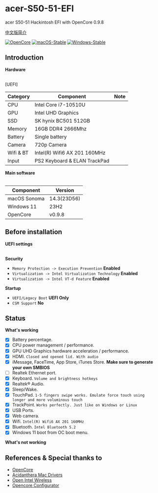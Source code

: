 # acer-S50-51-EFI
acer S50-51 Hackintosh EFI with OpenCore 0.9.8

[中文版简介](https://github.com/Lifebrowser/acer-S50-51-EFI/blob/main/%E7%AE%80%E4%BB%8B.md)

[![OpenCore](https://img.shields.io/badge/OpenCore-0.9.8-lightblue.svg)](https://github.com/acidanthera/OpenCorePkg)
[![macOS-Stable](https://img.shields.io/badge/macOS-14.3-orange.svg)](https://www.apple.com/macos/sonoma/)
[![Windows-Stable](https://img.shields.io/badge/Windows-11-blue.svg)](https://www.microsoft.com/en-us/windows)

## Introduction

<summary><strong>Hardware</strong></summary>
<br>

[UEFI]

| Category  | Component                         | Note                                         |
| --------- | --------------------------------- | -------------------------------------------- |
| CPU       | Intel Core i7-10510U              |                                              |
| GPU       | Intel UHD Graphics                |                                              |
| SSD       | SK hynix BC501 512GB              |                                              |
| Memory    | 16GB DDR4 2666Mhz                 |                                              |
| Battery   | Single battery                    |                                              |
| Camera    | 720p Camera                       |                                              |
| Wifi & BT | Intel(R) Wifi6 AX 201 160MHz      |                                              |
| Input     | PS2 Keyboard & ELAN TrackPad      |                                              |

<summary><strong>Main software</strong></summary>
<br>

| Component      | Version        |
| -------------- |  ------------- |
| macOS Sonoma   | 14.3(23D56)    |
| Windows 11     | 23H2           |
| OpenCore       | v0.9.8         |

## Before installation

<summary><strong>UEFI settings</strong></summary>
<br>

**Security**

- `Memory Protection -> Execution Prevention` **Enabled**
- `Virtualization -> Intel Virtualization Technology` **Enabled**
- `Virtualization -> Intel VT-d Feature` **Enabled**

**Startup**

- `UEFI/Legacy Boot` **UEFI Only**
- `CSM Support` **No**

## Status

<summary><strong>What's working </strong></summary>

- [x] Battery percentage.
- [x] CPU power management / performance.
- [x] GPU UHD Graphics hardware acceleration / performance.
- [x] HDMI. `Closed and opened lid. With audio`
- [x] iMessage, FaceTime, App Store, iTunes Store. **Make sure to generate your own SMBIOS**
- [ ] Realtek Ethernet port.
- [x] Keyboard. `Volume and brightness hotkeys`
- [x] Realtek® Audio.
- [x] Sleep/Wake.
- [x] TouchPad. `1-5 fingers swipe works. Emulate force touch using longer and more voluminous touch`
- [x] TrackPoint. `Works perfectly. Just like on Windows or Linux`
- [x] USB Ports. 
- [x] Web camera.
- [x] Wifi. `Intel(R) Wifi6 AX 201 160MHz`
- [x] Bluetooth. `Intel Bluetooth 5.2`
- [x] Windows 11 boot from OC boot menu.

<summary><strong>What's not working </strong></summary>

## References & Special thanks to
- [OpenCore](https://dortania.github.io/OpenCore-Install-Guide/)
- [Acidanthera Mac Drivers](https://github.com/acidanthera)
- [Open Intel Wireless](https://github.com/OpenIntelWireless/itlwm)
- [Opencore Configurator](https://mackie100projects.altervista.org/opencore-configurator/)
